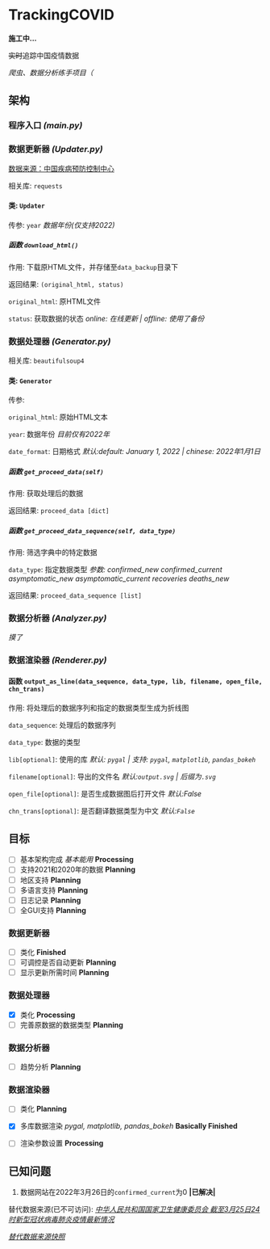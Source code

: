 # TrackingCOVID

**施工中...**

~~实时~~追踪中国疫情数据

*爬虫、数据分析练手项目（*

## 架构

### 程序入口 *(main.py)*

### 数据更新器 *(Updater.py)*

[数据来源：中国疾病预防控制中心](https://weekly.chinacdc.cn/news/TrackingtheEpidemic.htm)

相关库: `requests`

#### 类: `Updater`

传参: `year` *数据年份(仅支持2022)*

##### 函数 `download_html()`

作用: 下载原HTML文件，并存储至`data_backup`目录下

返回结果: `(original_html, status)`

`original_html`: 原HTML文件

`status`: 获取数据的状态 *online: 在线更新 | offline: 使用了备份*

### 数据处理器 *(Generator.py)*

相关库: `beautifulsoup4`

#### 类: `Generator`

传参:

`original_html`: 原始HTML文本

`year`: 数据年份 *目前仅有2022年*

`date_format`: 日期格式 *默认:default: January 1, 2022 | chinese: 2022年1月1日*

##### 函数 `get_proceed_data(self)`

作用: 获取处理后的数据

返回结果: `proceed_data [dict]`

##### 函数 `get_proceed_data_sequence(self, data_type)`

作用: 筛选字典中的特定数据

`data_type`: 指定数据类型 *参数: confirmed_new confirmed_current asymptomatic_new asymptomatic_current recoveries deaths_new*

返回结果: `proceed_data_sequence [list]`

### 数据分析器 *(Analyzer.py)*

*摸了*

### 数据渲染器 *(Renderer.py)*

#### 函数 `output_as_line(data_sequence, data_type, lib, filename, open_file, chn_trans)`

作用: 将处理后的数据序列和指定的数据类型生成为折线图

`data_sequence`: 处理后的数据序列

`data_type`: 数据的类型

`lib[optional]`: 使用的库 *默认: `pygal` | 支持: `pygal`, `matplotlib`, `pandas_bokeh`*

`filename[optional]`: 导出的文件名 *默认:`output.svg` | 后缀为`.svg`*

`open_file[optional]`: 是否生成数据图后打开文件 *默认:False*

`chn_trans[optional]`: 是否翻译数据类型为中文 *默认:`False`*

## 目标

- [ ] 基本架构完成 *基本能用* **Processing** 
- [ ] 支持2021和2020年的数据 **Planning**
- [ ] 地区支持 **Planning**
- [ ] 多语言支持 **Planning**
- [ ] 日志记录 **Planning**
- [ ] 全GUI支持 **Planning**

### 数据更新器

- [ ] 类化 **Finished**
- [ ] 可调控是否自动更新 **Planning**
- [ ] 显示更新所需时间 **Planning**

### 数据处理器

- [x] 类化 **Processing**
- [ ] 完善原数据的数据类型 **Planning**  

### 数据分析器

- [ ] 趋势分析 **Planning**

### 数据渲染器

- [ ] 类化 **Planning**
- [x] 多库数据渲染 *pygal, matplotlib, pandas_bokeh* **Basically Finished**
- [ ] 渲染参数设置 **Processing**


## 已知问题 

1. 数据网站在2022年3月26日的`confirmed_current`为0 **|已解决|**

替代数据来源(已不可访问): *[中华人民共和国国家卫生健康委员会 截至3月25日24时新型冠状病毒肺炎疫情最新情况](http://www.nhc.gov.cn/xcs/yqfkdt/202203/232b8832229d4918acbcc66e9ce630fb.shtml)*

*[替代数据来源快照](https://baikeshot.cdn.bcebos.com/reference/59764769/dad9b137738560268d1cb30f8ab65e85.png@!reference)*

